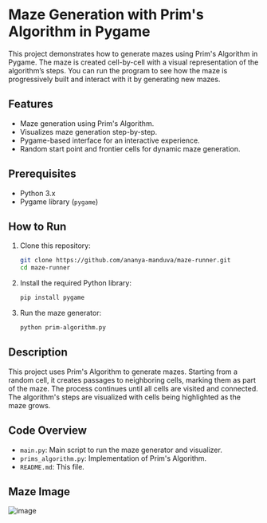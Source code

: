 # Maze Generation with Prim's Algorithm in Pygame

This project demonstrates how to generate mazes using Prim's Algorithm in Pygame. The maze is created cell-by-cell with a visual representation of the algorithm’s steps. You can run the program to see how the maze is progressively built and interact with it by generating new mazes.

## Features
- Maze generation using Prim's Algorithm.
- Visualizes maze generation step-by-step.
- Pygame-based interface for an interactive experience.
- Random start point and frontier cells for dynamic maze generation.

## Prerequisites
- Python 3.x
- Pygame library (`pygame`)

## How to Run
1. Clone this repository:
   ```bash
   git clone https://github.com/ananya-manduva/maze-runner.git
   cd maze-runner
   ```

2. Install the required Python library:
   ```bash
   pip install pygame
   ```

3. Run the maze generator:
   ```bash
   python prim-algorithm.py
   ```


## Description
This project uses Prim's Algorithm to generate mazes. Starting from a random cell, it creates passages to neighboring cells, marking them as part of the maze. The process continues until all cells are visited and connected. The algorithm's steps are visualized with cells being highlighted as the maze grows.

## Code Overview
- `main.py`: Main script to run the maze generator and visualizer.
- `prims_algorithm.py`: Implementation of Prim's Algorithm.
- `README.md`: This file.

## Maze Image

![image](https://github.com/user-attachments/assets/6c3ca082-e0ea-4757-a16e-1b4a7e1bbf10)





